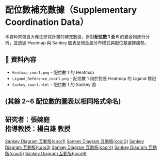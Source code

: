 # 配位數補充數據（Supplementary Coordination Data）

本資料夾包含大專生研究計畫的補充數據，針對**配位數 1 至 6** 的錯合物進行分析，並透過 Heatmap 與 Sankey 圖表呈現金屬分布模式與配位基選擇趨勢。

## 📂 資料內容
- `Heatmap_coor1.png` - 配位數 1 的 Heatmap
- `Ligand_Reference_coor1.png` - 配位數 1 用於對應 Heatmap 的 Ligand 標記
- `Sankey_coor1.html` - 配位數 1 的 Sankey 圖

(其餘 2~6 配位數的圖表以相同格式命名)
---
  **研究者**：張婉庭  
  **指導教授**：楊自雄 教授 
---

[Sankey Diagram 互動版(coor1)](https://tyanglab-nthu.github.io/Supplementary_Coordination_Data/Sankey_coor1.html)
[Sankey Diagram 互動版(coor2)](https://tyanglab-nthu.github.io/Supplementary_Coordination_Data/Sankey_coor2.html)
[Sankey Diagram 互動版(coor3)](https://tyanglab-nthu.github.io/Supplementary_Coordination_Data/Sankey_coor3.html)
[Sankey Diagram 互動版(coor4)](https://tyanglab-nthu.github.io/Supplementary_Coordination_Data/Sankey_coor4.html)
[Sankey Diagram 互動版(coor5)](https://tyanglab-nthu.github.io/Supplementary_Coordination_Data/Sankey_coor5.html)
[Sankey Diagram 互動版(coor6)](https://tyanglab-nthu.github.io/Supplementary_Coordination_Data/Sankey_coor6.html)
